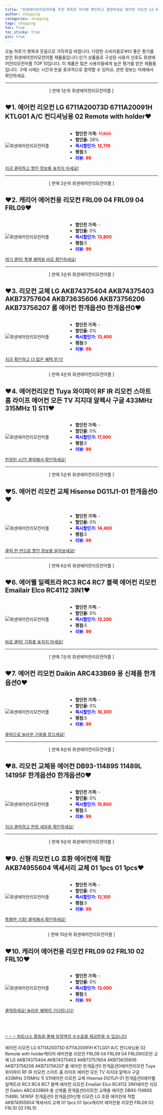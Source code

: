 ```yaml
---
title: "휘센에어컨리모컨어플 추천 똑똑한 아이템 확인하고 결정하세요 에어컨 리모컨 LG 6711A20073D 6711A20091H"
author: shopping
categories: shopping
tags: shopping
toc: true
toc_sticky: true
pin: true
---
```

오늘 하루가 행복과 웃음으로 가득하길 바랍니다. 다양한 소비자들로부터 좋은 평가를 받은 휘센에어컨리모컨어플 제품들입니다.인기 상품들로 구성된 사용자 선호도 휘센에어컨리모컨어플 TOP 10입니다. 이 제품은 많은 사용자들에게 높은 평가를 받은 제품들입니다. 구매 시에는 시간과 돈을 효과적으로 절약할 수 있어요. 관련 정보는 아래에서 확인하세요.

---
<p class="toplist" style="margin: 0 auto; display: block; width: fit-content;">[ 판매 1순위 휘센에어컨리모컨어플 ]</p>

<h2><strong>❤️1. 에어컨 리모컨 LG 6711A20073D 6711A20091H KTLG01 A/C 컨디셔닝용 02 Remote with holder❤️</strong></h2>

<div style="display: flex; align-items: center;">
    <div style="flex: 0.4;">
        <img src="https://thumbnail7.coupangcdn.com/thumbnails/remote/230x230ex/image/vendor_inventory/64c2/05ce895376f47a50f547cd460c41a8ed3c48a31694e5bf152791c64eb326.jpg" alt="휘센에어컨리모컨어플" style="max-width: 100%;">
    </div>
    <div style="flex: 0.6; margin-left: 10px;">
        <ul>
            <li><strong>할인전 가격:</strong> <del style="color: red;">17,800</del></li>
            <li><strong>할인율:</strong> 28%</li>
            <li><span style='color:blue'><strong>즉시할인가:</strong></span> <span style='color:red'><strong>12,710</strong></span></li>
            <li><strong>평점:</strong>5</li>
            <li><span style='color:blue'><strong>리뷰:</strong></span> <span style='color:red'><strong>99</strong></span></li>
        </ul>
    </div>
</div>
<div class="center">
    <a href="https://William4Davisa.github.io?lptag=AF9450613&subid=githubio&pageKey=6758507686&traceid=V0-153&itemId=15831757384&vendorItemId=83043405542" class="myButton">
        지금 클릭하고 할인 정보를 놓치지 마세요!
    </a>
</div>


---
<p class="toplist" style="margin: 0 auto; display: block; width: fit-content;">[ 판매 2순위 휘센에어컨리모컨어플 ]</p>

<h2><strong>❤️2. 캐리어 에어컨용 리모컨 FRL09 04 FRL09 04 FRL09❤️</strong></h2>

<div style="display: flex; align-items: center;">
    <div style="flex: 0.4;">
        <img src="https://thumbnail7.coupangcdn.com/thumbnails/remote/230x230ex/image/vendor_inventory/4649/594019625ffbb6a03467b6c10eac92a66e5747bc04e17b1385502cc33a22.jpg" alt="휘센에어컨리모컨어플" style="max-width: 100%;">
    </div>
    <div style="flex: 0.6; margin-left: 10px;">
        <ul>
            <li><strong>할인전 가격:</strong> <del style="color: red;">-</del></li>
            <li><strong>할인율:</strong> 0%</li>
            <li><span style='color:blue'><strong>즉시할인가:</strong></span> <span style='color:red'><strong>13,800</strong></span></li>
            <li><strong>평점:</strong>5</li>
            <li><span style='color:blue'><strong>리뷰:</strong></span> <span style='color:red'><strong>99</strong></span></li>
        </ul>
    </div>
</div>
<div class="center">
    <a href="https://William4Davisa.github.io?lptag=AF9450613&subid=githubio&pageKey=7380148864&traceid=V0-153&itemId=19057664228&vendorItemId=89878072203" class="myButton">
        여기 클릭! 특별 혜택을 바로 확인하세요!
    </a>
</div>


---
<p class="toplist" style="margin: 0 auto; display: block; width: fit-content;">[ 판매 3순위 휘센에어컨리모컨어플 ]</p>

<h2><strong>❤️3. 리모컨 교체 LG AKB74375404 AKB74375403 AKB73757604 AKB73635606 AKB73756206 AKB73756207 룸 에어컨 한개옵션0 한개옵션0❤️</strong></h2>

<div style="display: flex; align-items: center;">
    <div style="flex: 0.4;">
        <img src="https://thumbnail9.coupangcdn.com/thumbnails/remote/230x230ex/image/vendor_inventory/6ac0/1fc27bb86da9df24440aa15626b6ca6c9d24ac051faecf0bece828137a84.jpg" alt="휘센에어컨리모컨어플" style="max-width: 100%;">
    </div>
    <div style="flex: 0.6; margin-left: 10px;">
        <ul>
            <li><strong>할인전 가격:</strong> <del style="color: red;">-</del></li>
            <li><strong>할인율:</strong> 0%</li>
            <li><span style='color:blue'><strong>즉시할인가:</strong></span> <span style='color:red'><strong>13,400</strong></span></li>
            <li><strong>평점:</strong>5</li>
            <li><span style='color:blue'><strong>리뷰:</strong></span> <span style='color:red'><strong>99</strong></span></li>
        </ul>
    </div>
</div>
<div class="center">
    <a href="https://William4Davisa.github.io?lptag=AF9450613&subid=githubio&pageKey=7074980624&traceid=V0-153&itemId=17581963965&vendorItemId=89505584903" class="myButton">
        지금 확인하고 더 많은 혜택 받기!
    </a>
</div>


---
<p class="toplist" style="margin: 0 auto; display: block; width: fit-content;">[ 판매 4순위 휘센에어컨리모컨어플 ]</p>

<h2><strong>❤️4. 에어컨리모컨 Tuya 와이파이 RF IR 리모컨 스마트 홈 라이프 에어컨 모든 TV 지지대 알렉사 구글 433MHz 315MHz 1) S11❤️</strong></h2>

<div style="display: flex; align-items: center;">
    <div style="flex: 0.4;">
        <img src="https://thumbnail6.coupangcdn.com/thumbnails/remote/230x230ex/image/vendor_inventory/b980/a8952e61e8c96b14cb9cb7b2f9464208a4f7d0658c984a904acedfa62e24.jpg" alt="휘센에어컨리모컨어플" style="max-width: 100%;">
    </div>
    <div style="flex: 0.6; margin-left: 10px;">
        <ul>
            <li><strong>할인전 가격:</strong> <del style="color: red;">-</del></li>
            <li><strong>할인율:</strong> 0%</li>
            <li><span style='color:blue'><strong>즉시할인가:</strong></span> <span style='color:red'><strong>17,900</strong></span></li>
            <li><strong>평점:</strong>5</li>
            <li><span style='color:blue'><strong>리뷰:</strong></span> <span style='color:red'><strong>99</strong></span></li>
        </ul>
    </div>
</div>
<div class="center">
    <a href="https://William4Davisa.github.io?lptag=AF9450613&subid=githubio&pageKey=8020869201&traceid=V0-153&itemId=22412573224&vendorItemId=90052523826" class="myButton">
        한정된 시간! 클릭해서 확인하세요!
    </a>
</div>


---
<p class="toplist" style="margin: 0 auto; display: block; width: fit-content;">[ 판매 5순위 휘센에어컨리모컨어플 ]</p>

<h2><strong>❤️5. 에어컨 리모컨 교체 Hisense DG11J1-01 한개옵션0❤️</strong></h2>

<div style="display: flex; align-items: center;">
    <div style="flex: 0.4;">
        <img src="https://thumbnail10.coupangcdn.com/thumbnails/remote/230x230ex/image/vendor_inventory/b668/9df9d3e2640bbff1beeceb0a9bbdce609dd23d75689a048eedddb265c148.jpg" alt="휘센에어컨리모컨어플" style="max-width: 100%;">
    </div>
    <div style="flex: 0.6; margin-left: 10px;">
        <ul>
            <li><strong>할인전 가격:</strong> <del style="color: red;">-</del></li>
            <li><strong>할인율:</strong> 0%</li>
            <li><span style='color:blue'><strong>즉시할인가:</strong></span> <span style='color:red'><strong>14,400</strong></span></li>
            <li><strong>평점:</strong>5</li>
            <li><span style='color:blue'><strong>리뷰:</strong></span> <span style='color:red'><strong>99</strong></span></li>
        </ul>
    </div>
</div>
<div class="center">
    <a href="https://William4Davisa.github.io?lptag=AF9450613&subid=githubio&pageKey=6951910226&traceid=V0-153&itemId=16893712048&vendorItemId=86180696562" class="myButton">
        클릭 한 번으로 할인 정보를 알아보세요!
    </a>
</div>


---
<p class="toplist" style="margin: 0 auto; display: block; width: fit-content;">[ 판매 6순위 휘센에어컨리모컨어플 ]</p>

<h2><strong>❤️6. 에어웰 일렉트라 RC3 RC4 RC7 블랙 에어컨 리모컨 Emailair Elco RC4112 3IN1❤️</strong></h2>

<div style="display: flex; align-items: center;">
    <div style="flex: 0.4;">
        <img src="https://thumbnail6.coupangcdn.com/thumbnails/remote/230x230ex/image/vendor_inventory/fc3f/99f92781f0890b21aba4eda6c790a1642247b0ac7b3f68942adcd8b223b2.jpg" alt="휘센에어컨리모컨어플" style="max-width: 100%;">
    </div>
    <div style="flex: 0.6; margin-left: 10px;">
        <ul>
            <li><strong>할인전 가격:</strong> <del style="color: red;">-</del></li>
            <li><strong>할인율:</strong> 0%</li>
            <li><span style='color:blue'><strong>즉시할인가:</strong></span> <span style='color:red'><strong>13,200</strong></span></li>
            <li><strong>평점:</strong>5</li>
            <li><span style='color:blue'><strong>리뷰:</strong></span> <span style='color:red'><strong>99</strong></span></li>
        </ul>
    </div>
</div>
<div class="center">
    <a href="https://William4Davisa.github.io?lptag=AF9450613&subid=githubio&pageKey=7281785954&traceid=V0-153&itemId=18592845447&vendorItemId=90052511096" class="myButton">
        바로 클릭! 기회를 놓치지 마세요!
    </a>
</div>


---
<p class="toplist" style="margin: 0 auto; display: block; width: fit-content;">[ 판매 7순위 휘센에어컨리모컨어플 ]</p>

<h2><strong>❤️7. 에어컨 리모컨 Daikin ARC433B69 용 신제품 한개옵션0❤️</strong></h2>

<div style="display: flex; align-items: center;">
    <div style="flex: 0.4;">
        <img src="https://thumbnail6.coupangcdn.com/thumbnails/remote/230x230ex/image/vendor_inventory/3fea/a6c804b872ef93a985d502519b6c18751db15b521725aa762cebf93ad90d.jpg" alt="휘센에어컨리모컨어플" style="max-width: 100%;">
    </div>
    <div style="flex: 0.6; margin-left: 10px;">
        <ul>
            <li><strong>할인전 가격:</strong> <del style="color: red;">-</del></li>
            <li><strong>할인율:</strong> 0%</li>
            <li><span style='color:blue'><strong>즉시할인가:</strong></span> <span style='color:red'><strong>16,300</strong></span></li>
            <li><strong>평점:</strong>5</li>
            <li><span style='color:blue'><strong>리뷰:</strong></span> <span style='color:red'><strong>99</strong></span></li>
        </ul>
    </div>
</div>
<div class="center">
    <a href="https://William4Davisa.github.io?lptag=AF9450613&subid=githubio&pageKey=7495042237&traceid=V0-153&itemId=19607295946&vendorItemId=89186626806" class="myButton">
        클릭으로 놀라운 기회를 잡으세요!
    </a>
</div>


---
<p class="toplist" style="margin: 0 auto; display: block; width: fit-content;">[ 판매 8순위 휘센에어컨리모컨어플 ]</p>

<h2><strong>❤️8. 리모컨 교체용 에어컨 DB93-11489S 11489L 14195F 한개옵션0 한개옵션0❤️</strong></h2>

<div style="display: flex; align-items: center;">
    <div style="flex: 0.4;">
        <img src="https://thumbnail10.coupangcdn.com/thumbnails/remote/230x230ex/image/vendor_inventory/ec6b/4b6a8fff2ce836169e551c59ec30fb9c09efcce2f3424b107279f3e0a0d3.jpg" alt="휘센에어컨리모컨어플" style="max-width: 100%;">
    </div>
    <div style="flex: 0.6; margin-left: 10px;">
        <ul>
            <li><strong>할인전 가격:</strong> <del style="color: red;">-</del></li>
            <li><strong>할인율:</strong> 0%</li>
            <li><span style='color:blue'><strong>즉시할인가:</strong></span> <span style='color:red'><strong>15,800</strong></span></li>
            <li><strong>평점:</strong>5</li>
            <li><span style='color:blue'><strong>리뷰:</strong></span> <span style='color:red'><strong>99</strong></span></li>
        </ul>
    </div>
</div>
<div class="center">
    <a href="https://William4Davisa.github.io?lptag=AF9450613&subid=githubio&pageKey=7382203144&traceid=V0-153&itemId=19067483872&vendorItemId=89178957037" class="myButton">
        지금 클릭하고 한정 세일을 확인하세요!
    </a>
</div>


---
<p class="toplist" style="margin: 0 auto; display: block; width: fit-content;">[ 판매 9순위 휘센에어컨리모컨어플 ]</p>

<h2><strong>❤️9. 신형 리모컨 LG 호환 에어컨에 적합 AKB74955604 액세서리 교체 01 1pcs 01 1pcs❤️</strong></h2>

<div style="display: flex; align-items: center;">
    <div style="flex: 0.4;">
        <img src="https://thumbnail10.coupangcdn.com/thumbnails/remote/230x230ex/image/vendor_inventory/93d0/617c14a91029cf76f594767debc544beb3916d8a6e603acd14f5a61ea2cb.jpg" alt="휘센에어컨리모컨어플" style="max-width: 100%;">
    </div>
    <div style="flex: 0.6; margin-left: 10px;">
        <ul>
            <li><strong>할인전 가격:</strong> <del style="color: red;">-</del></li>
            <li><strong>할인율:</strong> 0%</li>
            <li><span style='color:blue'><strong>즉시할인가:</strong></span> <span style='color:red'><strong>12,100</strong></span></li>
            <li><strong>평점:</strong>5</li>
            <li><span style='color:blue'><strong>리뷰:</strong></span> <span style='color:red'><strong>99</strong></span></li>
        </ul>
    </div>
</div>
<div class="center">
    <a href="https://William4Davisa.github.io?lptag=AF9450613&subid=githubio&pageKey=7380123553&traceid=V0-153&itemId=19057551810&vendorItemId=90636018685" class="myButton">
        특별한 기회! 클릭해서 확인하세요!
    </a>
</div>


---
<p class="toplist" style="margin: 0 auto; display: block; width: fit-content;">[ 판매 10순위 휘센에어컨리모컨어플 ]</p>

<h2><strong>❤️10. 캐리어 에어컨용 리모컨 FRL09 02 FRL10 02 FRL10❤️</strong></h2>

<div style="display: flex; align-items: center;">
    <div style="flex: 0.4;">
        <img src="https://thumbnail9.coupangcdn.com/thumbnails/remote/230x230ex/image/vendor_inventory/943b/c7e83f28f83f8304a10937aea1a23815613b0141dcf6e49447019982e308.jpg" alt="휘센에어컨리모컨어플" style="max-width: 100%;">
    </div>
    <div style="flex: 0.6; margin-left: 10px;">
        <ul>
            <li><strong>할인전 가격:</strong> <del style="color: red;">-</del></li>
            <li><strong>할인율:</strong> 0%</li>
            <li><span style='color:blue'><strong>즉시할인가:</strong></span> <span style='color:red'><strong>13,000</strong></span></li>
            <li><strong>평점:</strong>5</li>
            <li><span style='color:blue'><strong>리뷰:</strong></span> <span style='color:red'><strong>99</strong></span></li>
        </ul>
    </div>
</div>
<div class="center">
    <a href="https://William4Davisa.github.io?lptag=AF9450613&subid=githubio&pageKey=6951899762&traceid=V0-153&itemId=16893662666&vendorItemId=89878072216" class="myButton">
        클릭하세요! 놀라운 혜택이 기다립니다!
    </a>
</div>

<br><br><br>[💦 💦 💦 파트너스 활동을 통해 일정액의 수수료를 제공받을 수 있습니다](https://link.coupang.com/a/bcpT2c)<br><br>에어컨 리모컨 LG 6711A20073D 6711A20091H KTLG01 A/C 컨디셔닝용 02 Remote with holder캐리어 에어컨용 리모컨 FRL09 04 FRL09 04 FRL09리모컨 교체 LG AKB74375404 AKB74375403 AKB73757604 AKB73635606 AKB73756206 AKB73756207 룸 에어컨 한개옵션0 한개옵션0에어컨리모컨 Tuya 와이파이 RF IR 리모컨 스마트 홈 라이프 에어컨 모든 TV 지지대 알렉사 구글 433MHz 315MHz 1) S11에어컨 리모컨 교체 Hisense DG11J1-01 한개옵션0에어웰 일렉트라 RC3 RC4 RC7 블랙 에어컨 리모컨 Emailair Elco RC4112 3IN1에어컨 리모컨 Daikin ARC433B69 용 신제품 한개옵션0리모컨 교체용 에어컨 DB93-11489S 11489L 14195F 한개옵션0 한개옵션0신형 리모컨 LG 호환 에어컨에 적합 AKB74955604 액세서리 교체 01 1pcs 01 1pcs캐리어 에어컨용 리모컨 FRL09 02 FRL10 02 FRL10